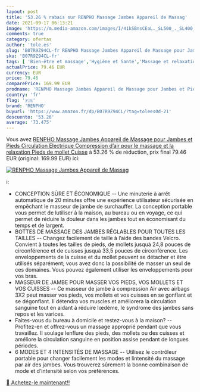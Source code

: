 ```yaml
---
layout: post
title: '53.26 % rabais sur RENPHO Massage Jambes Appareil de Massag'
date: 2021-09-17 06:13:21
image: 'https://m.media-amazon.com/images/I/41kSBnsCEaL._SL500_._SL400_.jpg'
comments: true
category: ofertas
author: 'tole.es'
slug: 'B07R9Z94CL-fr RENPHO Massage Jambes Appareil de Massage pour Jambes et...'
sku: 'B07R9Z94CL-fr'
tags: [ 'Bien-être et massage','Hygiène et Santé','Massage et relaxation','Masseurs électriques','Masseurs électriques pour les pieds','renpho', ]
actualPrice: 79.46 EUR
currency: EUR
price: 79.46
comparePrice: 169.99 EUR
prodname: 'RENPHO Massage Jambes Appareil de Massage pour Jambes et Pieds Circulation Electrique Compression d’air pour le massage et la relaxation Pieds de mollet Cuisse'
country: 'fr'
flag: '🇫🇷'
brand: 'RENPHO'
buyurl: 'https://www.amazon.fr/dp/B07R9Z94CL/?tag=tolees0d-21'
descuento: '53.26'
average: '73.475'
---
```


Vous avez [RENPHO Massage Jambes Appareil de Massage pour Jambes et Pieds Circulation Electrique Compression d’air pour le massage et la relaxation Pieds de mollet Cuisse](https://www.amazon.fr/dp/B07R9Z94CL/?tag=tolees0d-21)  à  53.26 % de réduction, prix final  79.46 EUR (original: 169.99 EUR) ici:

[![RENPHO Massage Jambes Appareil de Massag](https://m.media-amazon.com/images/I/41kSBnsCEaL._SL500_._SL400_.jpg)](https://www.amazon.fr/dp/B07R9Z94CL/?tag=tolees0d-21)

ℹ️:

- CONCEPTION SÛRE ET ÉCONOMIQUE -- Une minuterie à arrêt automatique de 20 minutes offre une expérience utilisateur sécurisée en empêchant le masseur de jambe de surchauffer. La conception portable vous permet de lutiliser à la maison, au bureau ou en voyage, ce qui permet de réduire la douleur dans les jambes tout en économisant du temps et de largent.
- BOTTES DE MASSAGE DES JAMBES RÉGLABLES POUR TOUTES LES TAILLES -- Changez facilement de taille à l’aide des bandes Velcro. Convient à toutes les tailles de pieds, de mollets jusquà 24,8 pouces de circonférence et de cuisses jusquà 33,5 pouces de circonférence. Les enveloppements de la cuisse et du mollet peuvent se détacher et être utilisés séparément; vous avez donc la possibilité de masser un seul de ces domaines. Vous pouvez également utiliser les enveloppements pour vos bras.
- MASSEUR DE JAMBE POUR MASSER VOS PIEDS, VOS MOLLETS ET VOS CUISSES -- Ce masseur de jambe à compression Air avec airbags 3X2 peut masser vos pieds, vos mollets et vos cuisses en se gonflant et se dégonflant. Il détendra vos muscles et améliorera la circulation sanguine tout en aidant à réduire lœdème, le syndrome des jambes sans repos et les varices.
- Faites-vous du bureau à domicile et restez-vous à la maison? -- Profitez-en et offrez-vous un massage approprié pendant que vous travaillez. Il soulage lenflure des pieds, des mollets ou des cuisses et améliore la circulation sanguine en position assise pendant de longues périodes.
- 6 MODES ET 4 INTENSITÉS DE MASSAGE -- Utilisez le contrôleur portable pour changer facilement les modes et lintensité du massage par air des jambes. Vous trouverez sûrement la bonne combinaison de mode et d’intensité selon vos préférences.

[🛒 Achetez-le maintenant!!](https://www.amazon.fr/dp/B07R9Z94CL/?tag=tolees0d-21)
